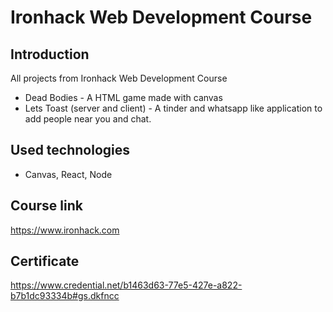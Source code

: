 # Ironhack Web Development Course

## Introduction

All projects from Ironhack Web Development Course

- Dead Bodies - A HTML game made with canvas
- Lets Toast (server and client) - A tinder and whatsapp like application to add people near you and chat.

## Used technologies

- Canvas, React, Node

## Course link

https://www.ironhack.com

## Certificate

https://www.credential.net/b1463d63-77e5-427e-a822-b7b1dc93334b#gs.dkfncc
